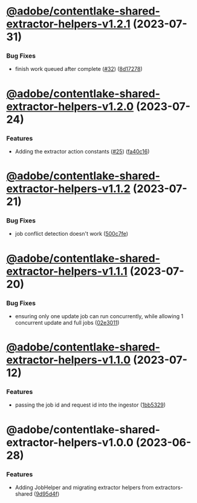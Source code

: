 # [@adobe/contentlake-shared-extractor-helpers-v1.2.1](https://github.com/adobe/contentlake-shared/compare/@adobe/contentlake-shared-extractor-helpers-v1.2.0...@adobe/contentlake-shared-extractor-helpers-v1.2.1) (2023-07-31)


### Bug Fixes

* finish work queued after complete ([#32](https://github.com/adobe/contentlake-shared/issues/32)) ([8d17278](https://github.com/adobe/contentlake-shared/commit/8d17278368aadcd53c7cac7e624fc1b5fd5ebe2d))

# [@adobe/contentlake-shared-extractor-helpers-v1.2.0](https://github.com/adobe/contentlake-shared/compare/@adobe/contentlake-shared-extractor-helpers-v1.1.2...@adobe/contentlake-shared-extractor-helpers-v1.2.0) (2023-07-24)


### Features

* Adding the extractor action constants ([#25](https://github.com/adobe/contentlake-shared/issues/25)) ([fa40c16](https://github.com/adobe/contentlake-shared/commit/fa40c16b9031fda71a1411c8b29cdcf6bd60bfb0))

# [@adobe/contentlake-shared-extractor-helpers-v1.1.2](https://github.com/adobe/contentlake-shared/compare/@adobe/contentlake-shared-extractor-helpers-v1.1.1...@adobe/contentlake-shared-extractor-helpers-v1.1.2) (2023-07-21)


### Bug Fixes

* job conflict detection doesn't work ([500c7fe](https://github.com/adobe/contentlake-shared/commit/500c7fe5829868e4f0c87dee1238de8279da987a))

# [@adobe/contentlake-shared-extractor-helpers-v1.1.1](https://github.com/adobe/contentlake-shared/compare/@adobe/contentlake-shared-extractor-helpers-v1.1.0...@adobe/contentlake-shared-extractor-helpers-v1.1.1) (2023-07-20)


### Bug Fixes

* ensuring only one update job can run concurrently, while allowing 1 concurrent update and full jobs ([02e3011](https://github.com/adobe/contentlake-shared/commit/02e301178e7f1a9cae8a236a7703ba8da1a470e0))

# [@adobe/contentlake-shared-extractor-helpers-v1.1.0](https://github.com/adobe/contentlake-shared/compare/@adobe/contentlake-shared-extractor-helpers-v1.0.0...@adobe/contentlake-shared-extractor-helpers-v1.1.0) (2023-07-12)


### Features

* passing the job id and request id into the ingestor ([1bb5329](https://github.com/adobe/contentlake-shared/commit/1bb5329f362bc44be503ff834db5203bf6386edc))

# @adobe/contentlake-shared-extractor-helpers-v1.0.0 (2023-06-28)


### Features

* Adding JobHelper and migrating extractor helpers from extractors-shared ([9d95d4f](https://github.com/adobe/contentlake-shared/commit/9d95d4f183cdce8477a8546c6509bffad7bc4bd4))
